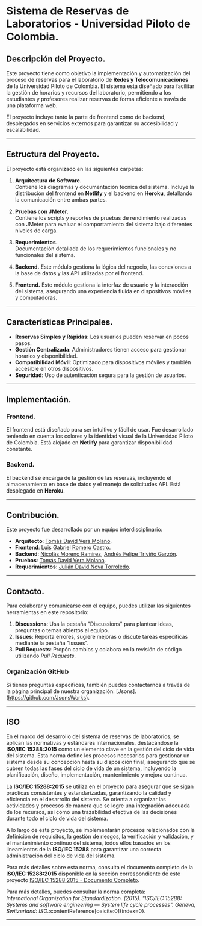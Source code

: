 # Sistema de Reservas de Laboratorios - Universidad Piloto de Colombia.

## Descripción del Proyecto.

Este proyecto tiene como objetivo la implementación y automatización del proceso de reservas para el laboratorio de **Redes y Telecomunicaciones** de la Universidad Piloto de Colombia. El sistema está diseñado para facilitar la gestión de horarios y recursos del laboratorio, permitiendo a los estudiantes y profesores realizar reservas de forma eficiente a través de una plataforma web.

El proyecto incluye tanto la parte de frontend como de backend, desplegados en servicios externos para garantizar su accesibilidad y escalabilidad.

---

## Estructura del Proyecto.

El proyecto está organizado en las siguientes carpetas:

1. **Arquitectura de Software.**  
   Contiene los diagramas y documentación técnica del sistema. Incluye la distribución del frontend en **Netlify** y el backend en **Heroku**, detallando la comunicación entre ambas partes.

2. **Pruebas con JMeter.**  
   Contiene los scripts y reportes de pruebas de rendimiento realizadas con JMeter para evaluar el comportamiento del sistema bajo diferentes niveles de carga.

3. **Requerimientos.**  
   Documentación detallada de los requerimientos funcionales y no funcionales del sistema.

4. **Backend.**
   Este módulo gestiona la lógica del negocio, las conexiones a la base de datos y las API utilizadas por el frontend.

6. **Frontend.**
   Este módulo gestiona la interfaz de usuario y la interacción del sistema, asegurando una experiencia fluida en dispositivos móviles y computadoras.

---

## Características Principales.

- **Reservas Simples y Rápidas**: Los usuarios pueden reservar en pocos pasos.
- **Gestión Centralizada**: Administradores tienen acceso para gestionar horarios y disponibilidad.
- **Compatibilidad Móvil**: Optimizado para dispositivos móviles y también accesible en otros dispositivos.
- **Seguridad**: Uso de autenticación segura para la gestión de usuarios.

---

## Implementación.

### Frontend.
El frontend está diseñado para ser intuitivo y fácil de usar. Fue desarrollado teniendo en cuenta los colores y la identidad visual de la Universidad Piloto de Colombia. Está alojado en **Netlify** para garantizar disponibilidad constante.

### Backend.
El backend se encarga de la gestión de las reservas, incluyendo el almacenamiento en base de datos y el manejo de solicitudes API. Está desplegado en **Heroku**.

---

## Contribución.

Este proyecto fue desarrollado por un equipo interdisciplinario:

- **Arquitecto**: [Tomás David Vera Molano](https://github.com/Tomver27). 
- **Frontend**: [Luis Gabriel Romero Castro](https://github.com/Chakerr?tab=following).
- **Backend**:  [Nicolás Moreno Ramirez](https://github.com/Nicolas041020), [Andrés Felipe Triviño Garzón](https://github.com/Petriv2004).
- **Pruebas**:  [Tomás David Vera Molano](https://github.com/Tomver27).  
- **Requerimientos**: [Julián David Nova Torroledo](https://github.com/JulianNova2004).  
---
## Contacto.

Para colaborar y comunicarse con el equipo, puedes utilizar las siguientes herramientas en este repositorio:

1. **Discussions**: Usa la pestaña "Discussions" para plantear ideas, preguntas o temas abiertos al equipo.
2. **Issues**: Reporta errores, sugiere mejoras o discute tareas específicas mediante la pestaña "Issues".
3. **Pull Requests**: Propón cambios y colabora en la revisión de código utilizando *Pull Requests*.

### Organización GitHub
Si tienes preguntas específicas, también puedes contactarnos a través de la página principal de nuestra organización: [Jsons].(https://github.com/JsonsWorks).

---
## ISO

En el marco del desarrollo del sistema de reservas de laboratorios, se aplican las normativas y estándares internacionales, destacándose la **ISO/IEC 15288:2015** como un elemento clave en la gestión del ciclo de vida del sistema. Esta norma define los procesos necesarios para gestionar un sistema desde su concepción hasta su disposición final, asegurando que se cubren todas las fases del ciclo de vida de un sistema, incluyendo la planificación, diseño, implementación, mantenimiento y mejora continua.

La **ISO/IEC 15288:2015** se utiliza en el proyecto para asegurar que se sigan prácticas consistentes y estandarizadas, garantizando la calidad y eficiencia en el desarrollo del sistema. Se orienta a organizar las actividades y procesos de manera que se logre una integración adecuada de los recursos, así como una trazabilidad efectiva de las decisiones durante todo el ciclo de vida del sistema.

A lo largo de este proyecto, se implementarán procesos relacionados con la definición de requisitos, la gestión de riesgos, la verificación y validación, y el mantenimiento continuo del sistema, todos ellos basados en los lineamientos de la **ISO/IEC 15288** para garantizar una correcta administración del ciclo de vida del sistema.

Para más detalles sobre esta norma, consulta el documento completo de la **ISO/IEC 15288:2015** disponible en la sección correspondiente de este proyecto [ISO/IEC 15288:2015 - Documento Completo](ISO/README.md).

Para más detalles, puedes consultar la norma completa:  
*International Organization for Standardization. (2015). "ISO/IEC 15288: Systems and software engineering — System life cycle processes". Geneva, Switzerland: ISO.*&#8203;:contentReference[oaicite:0]{index=0}.

---
